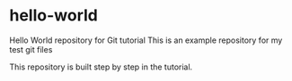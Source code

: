 # hello-world
Hello World repository for Git tutorial
This is an example repository for my test git files

This repository is built step by step in the tutorial.